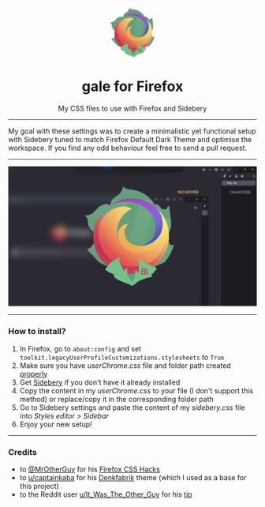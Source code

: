 <p align="center"><img src="image/logo.png" width=100px height=100px></p>
<h1 align="center">gale for Firefox</h1>
<p align="center">My CSS files to use with Firefox and Sidebery</p>
<hr>
<p>My goal with these settings was to create a minimalistic yet functional setup with Sidebery tuned to match Firefox Default Dark Theme and optimise the workspace. If you find any odd behaviour feel free to send a pull request.</p>
<hr>
<p align="center"><img src="image/thumbnail.png"></p>
<hr>
<h3>How to install?</h3>
<ol>
<li> In Firefox, go to <code>about:config</code> and set <code>toolkit.legacyUserProfileCustomizations.stylesheets</code> to <code>True</code></li>
<li> Make sure you have <i>userChrome.css</i> file and folder path created <a href="https://www.userchrome.org/how-create-userchrome-css.html">properly</a></li>
<li> Get <a href="https://addons.mozilla.org/firefox/addon/sidebery">Sidebery</a> if you don't have it already installed</li>
<li> Copy the content in my <i>userChrome.css</i> to your file (I don't support this method) or replace/copy it in the corresponding folder path</li>
<li> Go to Sidebery settings and paste the content of my <i>sidebery.css</i> file into <i>Styles editor > Sidebar</i> </li>
<li> Enjoy your new setup!</li>
</ol>
<hr>
<h3>Credits</h3>
<ul>
<li>to <a href="https://github.com/MrOtherGuy">@MrOtherGuy</a> for his <a href="https://github.com/MrOtherGuy/firefox-csshacks">Firefox CSS Hacks</a></li>
<li>to <a href="https://www.reddit.com/user/captainkaba/">u/captainkaba</a> for his <a href="https://www.reddit.com/r/FirefoxCSS/comments/rqo5z6/some_people_asked_for_the_css_so_here_is_my_setup/">Denkfabrik</a> theme (which I used as a base for this project)</li>
<li>to the Reddit user <a href="https://www.reddit.com/user/It_Was_The_Other_Guy/">u/It_Was_The_Other_Guy</a> for his <a href="https://www.reddit.com/r/FirefoxCSS/comments/vzcqzn/comment/ig8a8ba/?utm_source=share&utm_medium=web2x&context=3">tip</a></li>
</ul>
